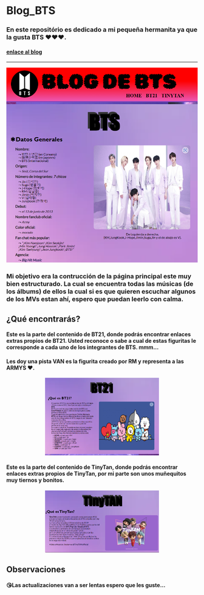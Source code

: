 # Blog_BTS
### En este repositório es dedicado a mi pequeña hermanita ya que la gusta BTS &#10084;&#10084;&#10084;.

#### [enlace al blog](https://deisy08.github.io/Blog_BTS/)
---
<p align="center" >
     <img width="600" heigth="300" src="img/captura_home.png">
</p>


### Mi objetivo era la contrucción de la página principal este muy bien estructurado. La cual se encuentra todas las músicas (de los álbums) de ellos la cual si es que quieren escuchar algunos de los MVs estan ahí, espero que puedan leerlo con calma.

## ¿Qué encontrarás?

#### Este es la parte del contenido de BT21, donde podrás encontrar enlaces extras propios de BT21. Usted reconoce o sabe a cual de estas figuritas le corresponde a cada uno de los integrantes de BTS. mmm...
#### Les doy una pista VAN es la figurita creado por RM y representa a las ARMYS &#10084;.

<p align="center" >
     <img width="300" heigth="400" src="img/captura_bt21.png">
</p>

#### Este es la parte del contenido de TinyTan, donde podrás encontrar enlaces extras propios de TinyTan, por mi parte son unos muñequitos muy tiernos y bonitos.
<p align="center" >
     <img width="300" heigth="400" src="img/captura_tinitan.png">
</p>

## Observaciones

#### &#128536;Las actualizaciones van a ser lentas espero que les guste...  
